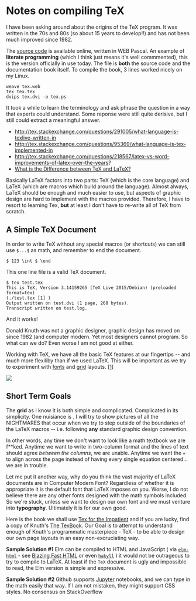 # Notes on compiling TeX

I have been asking around about the origins of the TeX program.  It was written in the 70s and 80s (so about 15 years to develop!!)
and has not been much improved since 1982.  

The [source code](http://tug.org/texlive/devsrc/Build/source/texk/web2c/tex.web) is available online, written in WEB Pascal.
An example of **literate programming** (which I think just means it's well commmented), this is the version officially in use today.
The file is **both** the source code and the documentation book itself.  To compile the book, 3 lines worked nicely on my Linux.

    weave tex.web
    tex tex.tex
    dvips tex.dvi -o tex.ps
  
  It took a while to learn the terminology and ask phrase the question in a way that experts could understand.
  Some reponse were still quite derisive, but I still could extract a meaningful answer.
  
  * http://tex.stackexchange.com/questions/291005/what-language-is-texlive-written-in
  * http://tex.stackexchange.com/questions/95369/what-language-is-tex-implemented-in
  * http://tex.stackexchange.com/questions/218567/latex-vs-word-improvements-of-latex-over-the-years?
  * [What is the Difference between TeX and LaTeX?](http://tex.stackexchange.com/questions/49/what-is-the-difference-between-tex-and-latex)
  
Basically LaTeX factors into two parts:  TeX (which is the core language) and LaTeX (which are macros which build around the language).
  Almost always, LaTeX should be enough and much easier to use, but aspects of graphic design are hard to implement with the 
  macros provided.  Therefore, I have to resort to learning Tex, **but** at least I don't have to re-write all of TeX from scratch.
  
## A Simple TeX Document

In order to write TeX without any special macros (or shortcuts) we can still use `$...$` as math, and remember to end the document.

    $ 123 \int $ \end
    
This one line file is a valid TeX document.  

    $ tex test.tex
    This is TeX, Version 3.14159265 (TeX Live 2015/Debian) (preloaded format=tex) 
    (./test.tex [1] )
    Output written on test.dvi (1 page, 268 bytes).
    Transcript written on test.log.

And it works! 

Donald Knuth was not a graphic designer, graphic design has moved on since 1982 (and computer modern.  Yet
most designers cannot program.  So what can we do?  Even worse I am not good at either.

Working with TeX, we have all the basic TeX features at our fingertips -- and much more flexiliby than if we used LaTeX.
This will be important as we try to experiment with [fonts](http://www.thinkingwithtype.com/) and [grid](http://www.thinkingwithtype.com/contents/grid/) layouts. 
[[1](http://tex.stackexchange.com/questions/1418/grid-system-in-latex)]

![](http://i.imgur.com/vxlpSbx.png)

## Short Term Goals

The **grid** as I know it is both simple and complicated.  Complicated in its simplicity.  One nuisiance is .  I will try to show pictures of all the NIGHTMARES that occur when we try to step outside of the boundaries of the LaTeX macros -- i.e. following **any** standard graphic design convention.

In other words, any time we don't want to look like a math textbook we are f**ked.  Anytime we want to write in two-column format and the lines of text should agree *between the columns*, we are unable.  Anytime we want the `=` to align across the page instead of having every single equation centered... we are in trouble.

Let me put it another way, why do you think the vast majority of LaTeX documents are in Computer Modern Font?  Regardless of whether it is appropriate it is the default font that LaTeX imposes on you.  Worse, I do not believe there are any other fonts designed with the math symbols included.  So we're stuck, unless we want to design our own font and we must venture into **typography**.  Ultimately it is for our own good. 

Here is the book we shall use [Tex for the Impatient](http://ctan.uniminuto.edu/info/impatient/book.pdf) and if you are lucky, find a copy of Knuth's [The TexBook](https://www.ctan.org/pkg/texbook?lang=en).  Our Goal is to attempt to understand enough of Knuth's programmatic masterpiece - TeX - to be able to design our own page layouts in an easy non-excruciating way.

**Sample Solution #1** Elm can be compiled to HTML and JavaScript ( via [`elm-html`](http://package.elm-lang.org/packages/evancz/elm-html/4.0.2/) - see [Blazing Fast HTML](http://elm-lang.org/blog/blazing-fast-html) or even [`hakyll`](https://jaspervdj.be/hakyll/) ) it would not be outrageous to try to compile to LaTeX.  At least if the `TeX` document is ugly and impossible to read, the Elm version is simple and expressive.  

**Sample Solution #2** Github supports [Jupyter](https://github.com/blog/1995-github-jupyter-notebooks-3) notebooks, and we can type in the math easily that way.  If I am not mistaken, they might support CSS styles.  No consensus on StackOverflow
